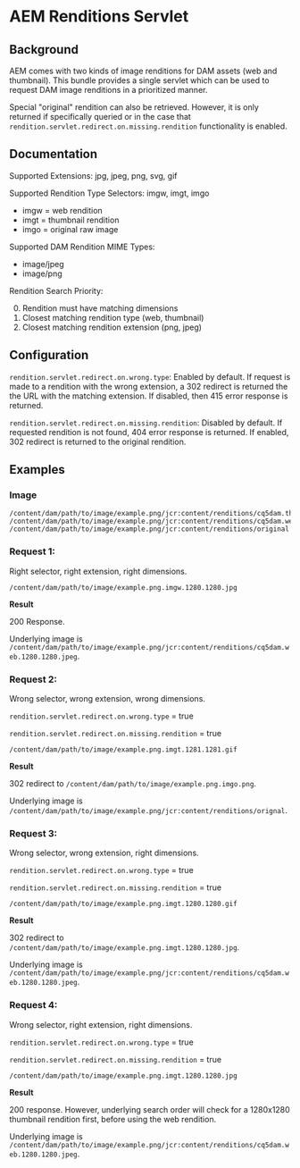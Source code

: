 AEM Renditions Servlet
==============================

## Background

AEM comes with two kinds of image renditions for DAM assets (web and thumbnail). This bundle provides a single
servlet which can be used to request DAM image renditions in a prioritized manner.

Special "original" rendition can also be retrieved. However, it is only returned if specifically queried or in the case
that `rendition.servlet.redirect.on.missing.rendition` functionality is enabled.

## Documentation

Supported Extensions: jpg, jpeg, png, svg, gif

Supported Rendition Type Selectors: imgw, imgt, imgo

* imgw = web rendition
* imgt = thumbnail rendition
* imgo = original raw image

Supported DAM Rendition MIME Types:

* image/jpeg
* image/png

Rendition Search Priority:

0. Rendition must have matching dimensions
1. Closest matching rendition type (web, thumbnail)
2. Closest matching rendition extension (png, jpeg)

## Configuration

`rendition.servlet.redirect.on.wrong.type`: Enabled by default. If request is made to a rendition with the wrong extension, a 302 redirect is returned the the URL with the matching extension. If disabled, then 415 error response is returned.

`rendition.servlet.redirect.on.missing.rendition`: Disabled by default. If requested rendition is not found, 404 error response is returned. If enabled, 302 redirect is returned to the original rendition.

## Examples

### Image

```
/content/dam/path/to/image/example.png/jcr:content/renditions/cq5dam.thumbnail.48.48.png
/content/dam/path/to/image/example.png/jcr:content/renditions/cq5dam.web.1280.1280.jpeg
/content/dam/path/to/image/example.png/jcr:content/renditions/original
```

### Request 1:

Right selector, right extension, right dimensions.

```
/content/dam/path/to/image/example.png.imgw.1280.1280.jpg
```

**Result**

200 Response. 

Underlying image is `/content/dam/path/to/image/example.png/jcr:content/renditions/cq5dam.web.1280.1280.jpeg`.

### Request 2:

Wrong selector, wrong extension, wrong dimensions.

`rendition.servlet.redirect.on.wrong.type` = true

`rendition.servlet.redirect.on.missing.rendition` = true

```
/content/dam/path/to/image/example.png.imgt.1281.1281.gif
```

**Result**

302 redirect to `/content/dam/path/to/image/example.png.imgo.png`.

Underlying image is `/content/dam/path/to/image/example.png/jcr:content/renditions/orignal`.

### Request 3:

Wrong selector, wrong extension, right dimensions.

`rendition.servlet.redirect.on.wrong.type` = true

`rendition.servlet.redirect.on.missing.rendition` = true

```
/content/dam/path/to/image/example.png.imgt.1280.1280.gif
```

**Result**

302 redirect to `/content/dam/path/to/image/example.png.imgt.1280.1280.jpg`.

Underlying image is `/content/dam/path/to/image/example.png/jcr:content/renditions/cq5dam.web.1280.1280.jpeg`.

### Request 4:

Wrong selector, right extension, right dimensions.

`rendition.servlet.redirect.on.wrong.type` = true

`rendition.servlet.redirect.on.missing.rendition` = true


```
/content/dam/path/to/image/example.png.imgt.1280.1280.jpg
```

**Result**

200 response. However, underlying search order will check for a 1280x1280 thumbnail rendition first, before using the web rendition.

Underlying image is `/content/dam/path/to/image/example.png/jcr:content/renditions/cq5dam.web.1280.1280.jpeg`.
